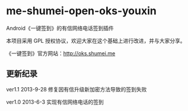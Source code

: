 me-shumei-open-oks-youxin
=========================
Android《一键签到》的有信网络电话签到插件

本项目采用 GPL 授权协议，欢迎大家在这个基础上进行改进，并与大家分享。

《一键签到》官方网站：<http://oks.shumei.me>


## 更新纪录
ver1.1 2013-9-28
修复因有信升级新加密方法导致的签到失败

ver1.0 2013-6-3
实现有信网络电话的签到